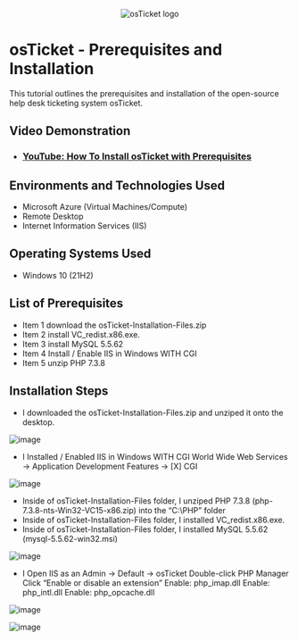 <p align="center">
<img src="https://i.imgur.com/Clzj7Xs.png" alt="osTicket logo"/>
</p>

<h1>osTicket - Prerequisites and Installation</h1>
This tutorial outlines the prerequisites and installation of the open-source help desk ticketing system osTicket.<br />


<h2>Video Demonstration</h2>

- ### [YouTube: How To Install osTicket with Prerequisites](https://www.youtube.com)

<h2>Environments and Technologies Used</h2>

- Microsoft Azure (Virtual Machines/Compute)
- Remote Desktop
- Internet Information Services (IIS)

<h2>Operating Systems Used </h2>

- Windows 10</b> (21H2)

<h2>List of Prerequisites</h2>

- Item 1 download the osTicket-Installation-Files.zip
- Item 2 install VC_redist.x86.exe.
- Item 3 install MySQL 5.5.62
- Item 4 Install / Enable IIS in Windows WITH CGI
- Item 5 unzip PHP 7.3.8

<h2>Installation Steps</h2>

- I downloaded the osTicket-Installation-Files.zip and unziped it onto the desktop.

![image](https://github.com/user-attachments/assets/50cac397-2d88-4fab-953f-37d8e223174f)



- I Installed / Enabled IIS in Windows WITH CGI
World Wide Web Services -> Application Development Features -> [X] CGI

![image](https://github.com/user-attachments/assets/99b2d578-1a93-4a25-9e11-43e09c9cf402)

- Inside of osTicket-Installation-Files folder, I unziped PHP 7.3.8 (php-7.3.8-nts-Win32-VC15-x86.zip) into the “C:\PHP” folder
- Inside of osTicket-Installation-Files folder, I installed VC_redist.x86.exe.
- Inside of osTicket-Installation-Files folder, I installed MySQL 5.5.62 (mysql-5.5.62-win32.msi)


![image](https://github.com/user-attachments/assets/2ff70296-5802-4b08-8611-d8e9267c1a77)

- I Open IIS as an Admin -> Default -> osTicket
Double-click PHP Manager
Click “Enable or disable an extension”
Enable: php_imap.dll
Enable: php_intl.dll
Enable: php_opcache.dll



![image](https://github.com/user-attachments/assets/ea02467d-ff79-4ccc-8dd1-d2c1f3a179d1)

![image](https://github.com/user-attachments/assets/b82a1a0a-eda8-4b9c-8da3-b2ed3c571688)
